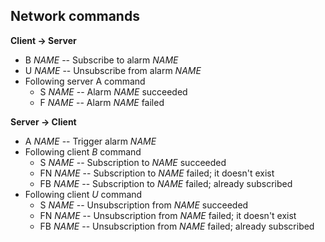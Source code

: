 Network commands
----------------

**Client -> Server**
* B *NAME* -- Subscribe to alarm *NAME*
* U *NAME* -- Unsubscribe from alarm *NAME*
* Following server A command
  * S *NAME* -- Alarm *NAME* succeeded
  * F *NAME* -- Alarm *NAME* failed

**Server -> Client**
* A *NAME* -- Trigger alarm *NAME*
* Following client *B* command
  * S *NAME* -- Subscription to *NAME* succeeded
  * FN *NAME* -- Subscription to *NAME* failed; it doesn't exist
  * FB *NAME* -- Subscription to *NAME* failed; already subscribed
* Following client *U* command
  * S *NAME* -- Unsubscription from *NAME* succeeded
  * FN *NAME* -- Unsubscription from *NAME* failed; it doesn't exist
  * FB *NAME* -- Unsubscription from *NAME* failed; already subscribed

